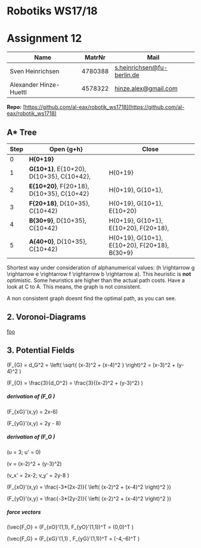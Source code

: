 # Robotiks WS17/18

# Assignment 12

| Name |   MatrNr | Mail |
|------|----------|-----|
| Sven Heinrichsen | 4780388 | s.heinrichsen@fu-berlin.de |
| Alexander Hinze-Huettl | 4578322 | hinze.alex@gmail.com |

__Repo:__ [https://github.com/al-eax/robotik_ws1718](https://github.com/al-eax/robotik_ws1718)

## A* Tree

|     Step   |         Open  {g+h}        |   Close      |
|------------|---------------------------------------------|---------------------- |
|0           |  __H{0+19}__  |       |
|1           | __G(10+1)__, E{10+20}, D{10+35}, C{10+42}, | H{0+19}   |
|2           | __E{10+20}__, F{20+18}, D{10+35}, C{10+42}    | H{0+19}, G{10+1},   |
|3           | __F{20+18}__, D{10+35}, C{10+42}    | H{0+19}, G{10+1}, E{10+20} |
|4           | __B{30+9}__, D{10+35}, C{10+42}    | H{0+19}, G{10+1}, E{10+20}, F{20+18},   |
|5           | __A{40+0}__, D{10+35}, C{10+42}   | H{0+19}, G{10+1}, E{10+20}, F{20+18}, B{30+9} |

Shortest way under consideration of alphanumerical values: \(h \rightarrow g \rightarrow e \rightarrow f \rightarrow b \rightarrow a\).
This heuristic is __not__ optimistic. Some heuristics are higher than the actual path costs. Have a look at C to A. This means, the graph is not consistent.

A non consistent graph doesnt find the optimal path, as you can see.

## 2. Voronoi-Diagrams

[foo](https://books.google.de/books?id=cic8DQAAQBAJ&pg=PA131&lpg=PA131&dq=construct+l1+norm+voronoi&source=bl&ots=O7iYqH6zBz&sig=4aEvQFw1lFsrW4dQi0R5rDOWcAE&hl=de&sa=X&ved=0ahUKEwioyIuEw47ZAhVMZ1AKHVBWAUMQ6AEIOzAC#v=onepage&q=construct%20l1%20norm%20voronoi&f=false)

## 3. Potential Fields

\(F_{G} = d_G^2 = \left( \sqrt{ (x-3)^2 + (x-4)^2 } \right)^2  = (x-3)^2 + (y-4)^2 \)

\(F_{O} = \frac{3}{d_O^2} = \frac{3}{(x-2)^2 + (y-3)^2} \)

##### derivation of \(F_G \)
\(F_{xG}'(x,y) = 2x-6\)

\(F_{yG}'(x,y) = 2y - 8\)

##### derivation of \(F_O \)
\(u = 3; u' = 0\)

\(v = (x-2)^2 + (y-3)^2\)

\(v_x' = 2x-2; v_y' = 2y-8 \)

\(F_{xO}'(x,y) = \frac{-3*(2x-2)}{ \left( (x-2)^2 + (x-4)^2 \right)^2 }\)

\(F_{yO}'(x,y) = \frac{-3*(2y-2)}{ \left( (x-2)^2 + (x-4)^2 \right)^2 }\)

##### force vectors
\(\vec{F_O} = (F_{xO}'(1,1), F_{yO}'(1,1))^T = (0,0)^T \)

\(\vec{F_G} = (F_{xG}'(1,1) , F_{yG}'(1,1))^T = (-4,-6)^T \)

